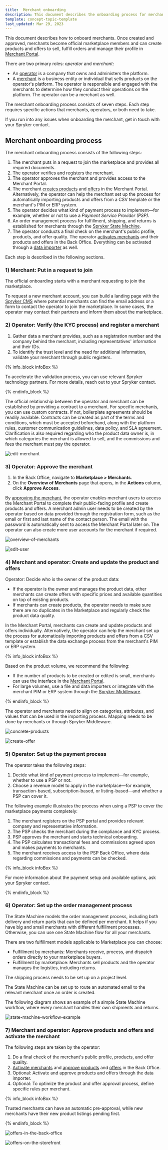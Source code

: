```yaml
---
title:  Merchant onboarding
description: This document describes the onboarding process for merchants and gives step-by-step instructions for marketplace operators.
template: concept-topic-template
last_updated: Mar 29, 2023
---
```


This document describes how to onboard merchants.
Once created and approved, merchants become official marketplace members and can create products and offers to sell, fulfill orders and manage their profile in [Merchant Portal](/docs/marketplace/user/intro-to-spryker-marketplace/merchant-portal.html).

There are two primary roles: *operator* and *merchant*:
* An [operator](/docs/marketplace/user/intro-to-spryker-marketplace/back-office-for-marketplace-operator.html) is a company that owns and administers the platform.
* A [merchant](docs/marketplace/user/intro-to-spryker-marketplace/marketplace-personas.html#merchant-user) is a business entity or individual that sells products on the operator's platform. The operator is responsible and engaged with the merchants to determine how they conduct their operations on the platform. The operator can be a merchant as well.

The merchant onboarding process consists of seven steps. Each step requires specific actions that merchants, operators, or both need to take. 

If you run into any issues when onboarding the merchant, get in touch with your Spryker contact.

## Merchant onboarding process

The merchant onboarding process consists of the following steps:

1. The merchant puts in a request to join the marketplace and provides all required documents.
2. The operator verifies and registers the merchant.
3. The operator approves the merchant and provides access to the Merchant Portal.
4. The merchant [creates products](/docs/marketplace/user/merchant-portal-user-guides/{{site.version}}/products/products.html) and [offers](/docs/marketplace/user/merchant-portal-user-guides/{{site.version}}/offers/managing-product-offers.html#creating-a-product-offer) in the Merchant Portal. Alternatively, the operator can help the merchant set up the process for automatically importing products and offers from a CSV template or the merchant's PIM or ERP system.
5. The operator decides what kind of payment process to implement—for example, whether or not to use a *Payment Service Provider (PSP)*.
6. An order management process for fulfillment, shipping, and returns is established for merchants through the [Spryker State Machine](/docs/pbc/all/order-management-system/{{site.version}}/state-machine-cookbook/state-machine-cookbook.html).
7. The operator conducts a final check on the merchant's public profile, products, and offer quality. The operator [activates merchants](/docs/pbc/all/merchant-management/{{site.version}}/marketplace/manage-in-the-back-office/manage-merchants.html#activating-and-deactivating-merchants) and their products and offers in the Back Office. Everything can be activated through a [data importer](/docs/scos/dev/data-import/{{site.version}}/data-importers-overview-and-implementation.html) as well.

Each step is described in the following sections.

### 1) Merchant: Put in a request to join

The official onboarding starts with a merchant requesting to join the marketplace. 

To request a new merchant account, you can build a landing page with the [Spryker CMS](/docs/pbc/all/content-management-system/{{site.version}}/content-management-system.html) where potential merchants can find the email address or a form to contact the operator to join the marketplace. In some cases, the operator may contact their partners and inform them about the marketplace.

### 2) Operator: Verify (the KYC process) and register a merchant

1. Gather data a merchant provides, such as a registration number and the company behind the merchant, including representatives' information and their IDs.
2. To identify the trust level and the need for additional information, validate your merchant through public registers. 

{% info_block infoBox %}

To accelerate the validation process, you can use relevant Spryker technology partners. For more details, reach out to your Spryker contact.

{% endinfo_block %}

The official relationship between the operator and merchant can be established by providing a contract to a merchant. For specific merchants, you can use custom contracts. If not, boilerplate agreements should be readily available. Contracts can be created as part of the terms and conditions, which must be accepted beforehand, along with the platform rules, customer communication guidelines, data policy, and SLA agreement. Clarification is also required regarding who the product data owner is, in which categories the merchant is allowed to sell, and the commissions and fees the merchant must pay the operator.

![edit-merchant](https://spryker.s3.eu-central-1.amazonaws.com/docs/marketplace/user/intro-to-spryker-marketplace/merchant-onboarding/step-2-edit-merchant.png)

### 3) Operator: Approve the merchant

1. In the Back Office, navigate to **Marketplace&nbsp;<span aria-label="and then">></span> Merchants**.
2. On the **Overview of Merchants** page that opens, in the **Actions** column, click **Approve Access**. 

By [approving the merchant](/docs/pbc/all/merchant-management/{{site.version}}/marketplace/manage-in-the-back-office/manage-merchants.html#approving-and-denying-merchants), the operator enables merchant users to access the Merchant Portal to complete their public-facing profile and create products and offers. 
A merchant admin user needs to be created by the operator based on data provided through the registration form, such as the email or first and last name of the contact person. 
The email with the password is automatically sent to access the Merchant Portal later on. The operator can also create more user accounts for the merchant if required.

![overview-of-merchants](https://spryker.s3.eu-central-1.amazonaws.com/docs/marketplace/user/intro-to-spryker-marketplace/merchant-onboarding/step-3-overview-of-merchants.png)

![edit-user](https://spryker.s3.eu-central-1.amazonaws.com/docs/marketplace/user/intro-to-spryker-marketplace/merchant-onboarding/step-3-edit-user.png)

### 4) Merchant and operator: Create and update the product and offers

Operator: Decide who is the owner of the product data:
* If the operator is the owner and manages the product data, other merchants can create offers with specific prices and available quantities on top of existing products.
* If merchants can create products, the operator needs to make sure there are no duplicates in the Marketplace and regularly check the product data quality.

In the Merchant Portal, merchants can create and update products and offers individually. Alternatively, the operator can help the merchant set up the process for automatically importing products and offers from a CSV template or establish the data exchange process from the merchant's PIM or ERP system.

{% info_block infoBox %}

Based on the product volume, we recommend the following:
- If the number of products to be created or edited is small, merchants can use the interface in the [Merchant Portal](/docs/marketplace/user/intro-to-spryker-marketplace/merchant-portal.html).
- For large volumes, use a file and data importers or integrate with the merchant PIM or ERP system through the [Spryker Middleware](/docs/scos/dev/back-end-development/data-manipulation/data-ingestion/spryker-middleware.html).

{% endinfo_block %}

The operator and merchants need to align on categories, attributes, and values that can be used in the importing process. Mapping needs to be done by merchants or through Spryker Middleware.

![concrete-products](https://spryker.s3.eu-central-1.amazonaws.com/docs/marketplace/user/intro-to-spryker-marketplace/merchant-onboarding/step-4-concrete-products.png)

![create-offer](https://spryker.s3.eu-central-1.amazonaws.com/docs/marketplace/user/intro-to-spryker-marketplace/merchant-onboarding/step-4-create-offer.png)


### 5) Operator: Set up the payment process

The operator takes the following steps:
1. Decide what kind of payment process to implement—for example, whether to use a PSP or not. 
2. Choose a revenue model to apply in the marketplace—for example, transaction-based, subscription-based, or listing-based—and whether a PSP can cover it.

The following example illustrates the process when using a PSP to cover the marketplace payments completely:
1. The merchant registers on the PSP portal and provides relevant company and representative information.
2. The PSP checks the merchant during the compliance and KYC process.
3. PSP approves the merchant and starts technical onboarding.
4. The PSP calculates transactional fees and commissions agreed upon and makes payments to merchants.
5. The merchant receives access to the PSP Back Office, where data regarding commissions and payments can be checked.

{% info_block infoBox %}

For more information about the payment setup and available options, ask your Spryker contact.

{% endinfo_block %}

### 6) Operator: Set up the order management process

The State Machine models the order management process, including both delivery and return parts that can be defined per merchant. It helps if you have big and small merchants with different fulfillment processes. Otherwise, you can use one State Machine flow for all your merchants.


There are two fulfillment models applicable to Marketplace you can choose:
* Fulfillment by merchants: Merchants receive, process, and dispatch orders directly to your marketplace buyers.
* Fulfillment by marketplace: Merchants sell products and the operator manages the logistics, including returns.

The shipping process needs to be set up on a project level.

The State Machine can be set up to route an automated email to the relevant merchant once an order is created.

The following diagram shows an example of a simple State Machine workflow, where every merchant handles their own shipments and returns.

![state-machine-workflow-example](https://spryker.s3.eu-central-1.amazonaws.com/docs/marketplace/user/intro-to-spryker-marketplace/merchant-onboarding/step-6-state-machine-workflow-example.png)

### 7) Merchant and operator: Approve products and offers and activate the merchant

The following steps are taken by the operator:

1. Do a final check of the merchant's public profile, products, and offer quality. 
2. [Activate merchants](/docs/pbc/all/merchant-management/{{site.version}}/marketplace/manage-in-the-back-office/manage-merchants.html#activating-and-deactivating-merchants) and [approve products](/docs/marketplace/user/merchant-portal-user-guides/{{site.version}}/products/concrete-products/managing-marketplace-concrete-product.html#activating-and-deactivating-a-concrete-product) and [offers](/docs/marketplace/user/back-office-user-guides/{{site.version}}/marketplace/offers/managing-merchant-product-offers.html#approving-or-denying-offers) in the Back Office. 
3. Optional: Activate and approve products and offers through the data importer.
4. Optional: To optimize the product and offer approval process, define specific rules per merchant. 

{% info_block infoBox %}

Trusted merchants can have an automatic pre-approval, while new merchants have their new product listings pending first.

{% endinfo_block %}

![offers-in-the-back-office](https://spryker.s3.eu-central-1.amazonaws.com/docs/marketplace/user/intro-to-spryker-marketplace/merchant-onboarding/step-7-offers-in-the-back-office.png)

![offers-on-the-storefront](https://spryker.s3.eu-central-1.amazonaws.com/docs/marketplace/user/intro-to-spryker-marketplace/merchant-onboarding/step-7-offers-on-the-storefront.png)



